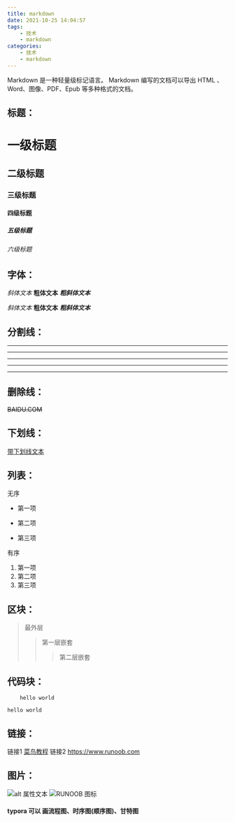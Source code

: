 ```yaml
---
title: markdown
date: 2021-10-25 14:04:57
tags: 
    - 技术
    - markdown
categories: 
    - 技术
    - markdown
---
```


Markdown 是一种轻量级标记语言。
Markdown 编写的文档可以导出 HTML 、Word、图像、PDF、Epub 等多种格式的文档。

<!--more-->

## 标题：

<!-- 一级标题 -->
<!-- ================= -->

<!-- 二级标题 -->
<!-- ----------------- -->

# 一级标题
## 二级标题
### 三级标题
#### 四级标题
##### 五级标题
###### 六级标题



## 字体：
*斜体文本*
**粗体文本**
***粗斜体文本***

_斜体文本_
__粗体文本__
___粗斜体文本___




## 分割线：
***

* * *

*****

- - -

----------


## 删除线：
~~BAIDU.COM~~


## 下划线：
<u>带下划线文本</u>


## 列表：

无序
* 第一项
+ 第二项
- 第三项

有序
1. 第一项
2. 第二项
3. 第三项


## 区块：
> 最外层
> > 第一层嵌套
> > > 第二层嵌套


## 代码块：
        hello world

```
hello world
```


## 链接：
链接1 [菜鸟教程](https://www.runoob.com)
链接2 <https://www.runoob.com>


## 图片：
![alt 属性文本](图片地址 "可选标题")
![RUNOOB 图标](http://static.runoob.com/images/runoob-logo.png "RUNOOB")

#### typora 可以 画流程图、时序图(顺序图)、甘特图